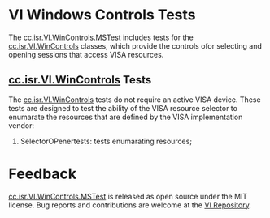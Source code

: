 # VI Windows Controls Tests

The [cc.isr.VI.WinControls.MSTest] includes tests for the [cc.isr.VI.WinControls] classes, which provide the controls ofor selecting and opening sessions that access VISA resources. 

## [cc.isr.VI.WinControls] Tests

The [cc.isr.VI.WinControls] tests do not require an active VISA device. These tests are designed to test the ability of the VISA resource selector to enumarate the resources that are defined by the VISA implementation vendor:

1. SelectorOPenertests: tests enumarating resources;

# Feedback

[cc.isr.VI.WinControls.MSTest] is released as open source under the MIT license.
Bug reports and contributions are welcome at the [VI Repository].

[VI Repository]: https://www.github.com/atecoder/ds.vi.ivi
[cc.isr.VI.WinControls.MSTest]: https://github.com/atecoder/dn.vi.ivi/src/ui/win.controls.mstest/
[cc.isr.VI.WinControls]: https://github.com/atecoder/dn.vi.ivi/src/ui/win.controls/
